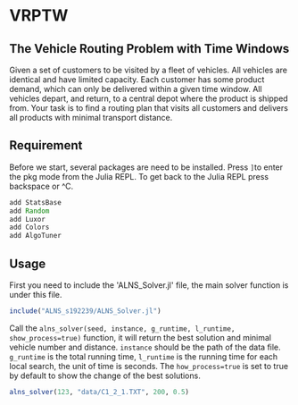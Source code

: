 # VRPTW
## The Vehicle Routing Problem with Time Windows

Given a set of customers to be visited by a fleet of vehicles. All vehicles are identical and have limited capacity. Each customer has some product demand, which can only be delivered within a given time window. All vehicles depart, and return, to a central depot where the product is shipped from. Your task is to find a routing plan that visits all customers and delivers all products with minimal transport distance.

## Requirement
Before we start, several packages are need to be installed.
Press `]`to enter the pkg mode from the Julia REPL. To get back to the Julia REPL press backspace or ^C.
```julia
add StatsBase
add Random
add Luxor 
add Colors
add AlgoTuner
```

## Usage
First you need to include the 'ALNS_Solver.jl' file, the main solver function is under this file. 
```julia
include("ALNS_s192239/ALNS_Solver.jl")
```

Call the `alns_solver(seed, instance, g_runtime, l_runtime, show_process=true)` function, it will return the best solution and minimal vehicle number and distance. `instance` should be the path of the data file. `g_runtime` is the total running time, `l_runtime` is the running time for each local search, the unit of time is seconds. The `how_process=true` is set to true by default to show the change of the best solutions.
```julia
alns_solver(123, "data/C1_2_1.TXT", 200, 0.5)
```
